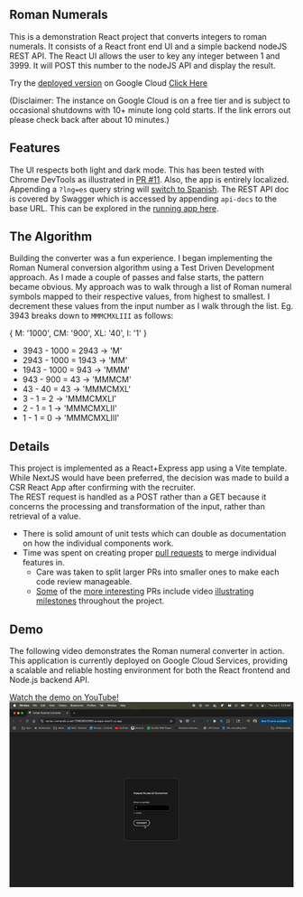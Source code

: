 ## Roman Numerals

This is a demonstration React project that 
converts integers to roman numerals. It consists of a 
React front end UI and a simple backend nodeJS REST API. 
The React UI allows the user to key any integer between 
1 and 3999. It will POST this number to the nodeJS API 
and display the result. 

Try the [deployed version](https://roman-numerals-prod-723628240383.europe-west1.run.app) on Google Cloud [Click Here](https://roman-numerals-prod-723628240383.europe-west1.run.app)

(Disclaimer: The instance on Google Cloud is on a free tier and is subject to occasional shutdowns with 10+ minute long cold starts. If the link errors out please check back after about 10 minutes.)

## Features
The UI respects both light and dark mode. This has been tested with Chrome DevTools as illustrated in [PR #11](https://github.com/cliff76/roman-numerals/pull/11). Also, the app is entirely
localized. Appending a `?lng=es` query string will [switch to Spanish](https://roman-numerals-prod-723628240383.europe-west1.run.app?lng=es). 
The REST API doc is covered by Swagger which is accessed by appending `api-docs` to the base URL. 
This can be explored in the [running app here](https://roman-numerals-prod-723628240383.europe-west1.run.app/api-docs/).

## The Algorithm
Building the converter was a fun experience. I began implementing the Roman Numeral 
conversion algorithm using a Test Driven Development approach. As I made a couple of passes and false starts,
the pattern became obvious. My approach was to walk through a list of Roman numeral symbols mapped to their 
respective values, from highest to smallest. I decrement these values from the input number as I walk through the list.
Eg. 3943 breaks down to `MMMCMXLIII` as follows:

{
    M: '1000',
    CM: '900',
    XL: '40',
    I: '1'
}

* 3943 - 1000 = 2943 -> 'M'
* 2943 - 1000 = 1943 -> 'MM'
* 1943 - 1000 = 943  -> 'MMM'
* 943  - 900  = 43   -> 'MMMCM'
* 43   - 40   = 43   -> 'MMMCMXL'
* 3    - 1    = 2   -> 'MMMCMXLI'
* 2    - 1    = 1   -> 'MMMCMXLII'
* 1    - 1    = 0   -> 'MMMCMXLIII'

## Details
This project is implemented as a React+Express app using a Vite template. While NextJS would have been preferred, 
the decision was made to build a CSR React App after confirming with the recruiter.  
The REST request is handled as
a POST rather than a GET because it concerns the processing
and transformation of the input, rather than retrieval
of a value.
* There is solid amount of unit tests which can double as documentation on how the individual components work.
* Time was spent on creating proper [pull requests](https://github.com/cliff76/roman-numerals/pulls?q=is%3Apr+is%3Amerged) to merge individual features in.
  * Care was taken to split larger PRs into smaller ones to make each code review manageable.
  * [Some](https://github.com/cliff76/roman-numerals/pull/11) of the [more interesting](https://github.com/cliff76/roman-numerals/pull/12) PRs include video [illustrating milestones](https://github.com/cliff76/roman-numerals/pull/15) throughout the project.

## Demo

The following video demonstrates the Roman numeral converter in action. This application is currently deployed on Google Cloud Services, providing a scalable and reliable hosting environment for both the React frontend and Node.js backend API.

<a href="https://youtu.be/TwzMMMzA2iY">
    Watch the demo on YouTube!
    <img src="demo.gif" alt="Watch the demo" />
</a>